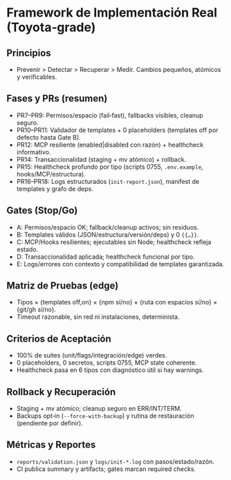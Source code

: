 # Framework de Implementación Real (Toyota‑grade)

## Principios
- Prevenir > Detectar > Recuperar > Medir. Cambios pequeños, atómicos y verificables.

## Fases y PRs (resumen)
- PR7–PR9: Permisos/espacio (fail‑fast), fallbacks visibles, cleanup seguro.
- PR10–PR11: Validador de templates + 0 placeholders (templates off por defecto hasta Gate B).
- PR12: MCP resiliente (enabled|disabled con razón) + healthcheck informativo.
- PR14: Transaccionalidad (staging + mv atómico) + rollback.
- PR15: Healthcheck profundo por tipo (scripts 0755, `.env.example`, hooks/MCP/estructura).
- PR16–PR18: Logs estructurados (`init-report.json`), manifest de templates y grafo de deps.

## Gates (Stop/Go)
- A: Permisos/espacio OK; fallback/cleanup activos; sin residuos.
- B: Templates válidos (JSON/estructura/versión/deps) y 0 `{{…}}`.
- C: MCP/Hooks resilientes; ejecutables sin Node; healthcheck refleja estado.
- D: Transaccionalidad aplicada; healthcheck funcional por tipo.
- E: Logs/errores con contexto y compatibilidad de templates garantizada.

## Matriz de Pruebas (edge)
- Tipos × {templates off,on} × {npm sí/no} × {ruta con espacios sí/no} × {git/gh sí/no}.
- Timeout razonable, sin red ni instalaciones, determinista.

## Criterios de Aceptación
- 100% de suites (unit/flags/integración/edge) verdes.
- 0 placeholders, 0 secretos, scripts 0755, MCP state coherente.
- Healthcheck pasa en 6 tipos con diagnóstico útil si hay warnings.

## Rollback y Recuperación
- Staging + mv atómico; cleanup seguro en ERR/INT/TERM.
- Backups opt‑in (`--force-with-backup`) y rutina de restauración (pendiente por definir).

## Métricas y Reportes
- `reports/validation.json` y `logs/init-*.log` con pasos/estado/razón.
- CI publica summary y artifacts; gates marcan required checks.
